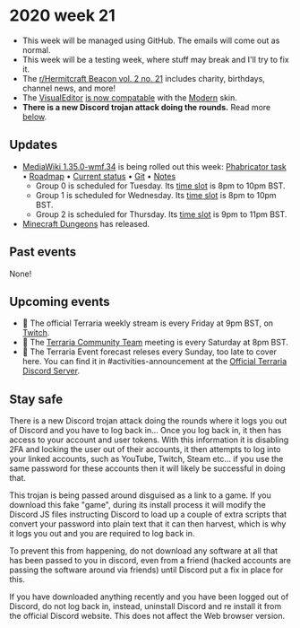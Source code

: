 # 2020 week 21

 - This week will be managed using GitHub. The emails will come out as normal.
 - This week will be a testing week, where stuff may break and I'll try to fix it.
 - The [r/Hermitcraft Beacon vol. 2 no. 21](https://www.reddit.com/r/HermitCraft/comments/gq5jye/the_rhermitcraft_beacon_20200525/) includes charity, birthdays, channel news, and more!
 - The [VisualEditor](https://www.mediawiki.org/wiki/VisualEditor) [is now compatable](https://phabricator.wikimedia.org/T177243) with the [Modern](https://www.mediawiki.org/wiki/Skin:Modern) skin.
 - **There is a new Discord trojan attack doing the rounds.** Read more [below](#stay-safe).

## Updates
 - [MediaWiki 1.35.0-wmf.34](https://www.mediawiki.org/wiki/MediaWiki_1.35/wmf.34) is being rolled out this week: [Phabricator task](https://phabricator.wikimedia.org/T253022) • [Roadmap](https://www.mediawiki.org/wiki/MediaWiki_1.35/Roadmap#34) • [Current status](https://versions.toolforge.org/) • [Git](https://phabricator.wikimedia.org/source/mediawiki/history/wmf%252F1.35.0-wmf.34) • [Notes](https://phabricator.wikimedia.org/maniphest/?project=PHID-PROJ-rxxuhlo4hr46ltm5xq2y&statuses=open()&group=none&order=newest#R)
    - Group 0 is scheduled for Tuesday. Its [time slot](https://wikitech.wikimedia.org/wiki/Deployments#deploycal-item-20200526T1900  ) is 8pm to 10pm BST.
    - Group 1 is scheduled for Wednesday. Its [time slot](https://wikitech.wikimedia.org/wiki/Deployments#deploycal-item-20200527T1900) is 8pm to 10pm BST.
    - Group 2 is scheduled for Thursday. Its [time slot](https://wikitech.wikimedia.org/wiki/Deployments#deploycal-item-20200528T1900 ) is 9pm to 11pm BST.
 - [Minecraft Dungeons](https://www.minecraft.net/en-us/about-dungeons/) has released.


## Past events
None! 

## Upcoming events
 - 🔄 The official Terraria weekly stream is every Friday at 9pm BST, on [Twitch](https://www.twitch.tv/terrariaofficial).
 - 🔄 The [Terraria Community Team](https://discord.gg/chpcEC2) meeting is every Saturday at 8pm BST.
 - 🔄 The Terraria Event forecast releses every Sunday, too late to cover here. You can find it in #activities-announcement at the [Official Terraria Discord Server](http://discord.gg/terraria).

## Stay safe
There is a new Discord trojan attack doing the rounds where it logs you out of Discord and you have to log back in... Once you log back in, it then has access to your account and user tokens. 
With this information it is disabling 2FA and locking the user out of their accounts, it then attempts to log into your linked accounts, such as YouTube, Twitch, Steam etc... if you use the same password for these accounts then it will likely be successful in doing that. 

This trojan is being passed around disguised as a link to a game. If you download this fake "game", during its install process it will modify the Discord JS files instructing Discord to load up a couple of extra scripts that convert your password into plain text that it can then harvest, which is why it logs you out and you are required to log back in.

To prevent this from happening, do not download any software at all that has been passed to you in discord, even from a friend (hacked accounts are passing the software around via friends) until Discord put a fix in place for this. 

If you have downloaded anything recently and you have been logged out of Discord, do not log back in, instead, uninstall Discord and re install it from the official Discord website. 
This does not affect the Web browser version.
